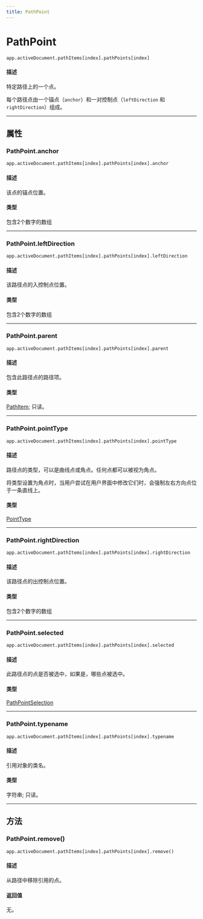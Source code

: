 ```yaml
---
title: PathPoint
---
```

# PathPoint

`app.activeDocument.pathItems[index].pathPoints[index]`

#### 描述

特定路径上的一个点。

每个路径点由一个锚点（`anchor`）和一对控制点（`leftDirection` 和 `rightDirection`）组成。

---

## 属性

### PathPoint.anchor

`app.activeDocument.pathItems[index].pathPoints[index].anchor`

#### 描述

该点的锚点位置。

#### 类型

包含2个数字的数组

---

### PathPoint.leftDirection

`app.activeDocument.pathItems[index].pathPoints[index].leftDirection`

#### 描述

该路径点的入控制点位置。

#### 类型

包含2个数字的数组

---

### PathPoint.parent

`app.activeDocument.pathItems[index].pathPoints[index].parent`

#### 描述

包含此路径点的路径项。

#### 类型

[PathItem](.././PathItem); 只读。

---

### PathPoint.pointType

`app.activeDocument.pathItems[index].pathPoints[index].pointType`

#### 描述

路径点的类型，可以是曲线点或角点。任何点都可以被视为角点。

将类型设置为角点时，当用户尝试在用户界面中修改它们时，会强制左右方向点位于一条直线上。

#### 类型

[PointType](../scripting-constants#pointtype)

---

### PathPoint.rightDirection

`app.activeDocument.pathItems[index].pathPoints[index].rightDirection`

#### 描述

该路径点的出控制点位置。

#### 类型

包含2个数字的数组

---

### PathPoint.selected

`app.activeDocument.pathItems[index].pathPoints[index].selected`

#### 描述

此路径点的点是否被选中，如果是，哪些点被选中。

#### 类型

[PathPointSelection](../scripting-constants#pathpointselection)

---

### PathPoint.typename

`app.activeDocument.pathItems[index].pathPoints[index].typename`

#### 描述

引用对象的类名。

#### 类型

字符串; 只读。

---

## 方法

### PathPoint.remove()

`app.activeDocument.pathItems[index].pathPoints[index].remove()`

#### 描述

从路径中移除引用的点。

#### 返回值

无。
```
